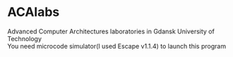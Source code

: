 # ACAlabs
Advanced Computer Architectures laboratories in Gdansk University of Technology\
You need microcode simulator(I used Escape v1.1.4) to launch this program
